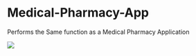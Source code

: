 # Medical-Pharmacy-App
Performs the Same function as a Medical Pharmacy Application 


<img src="https://user-images.githubusercontent.com/122405126/212968225-e6ca676b-a6a2-441e-b953-bd3c8fb611cb.png">
